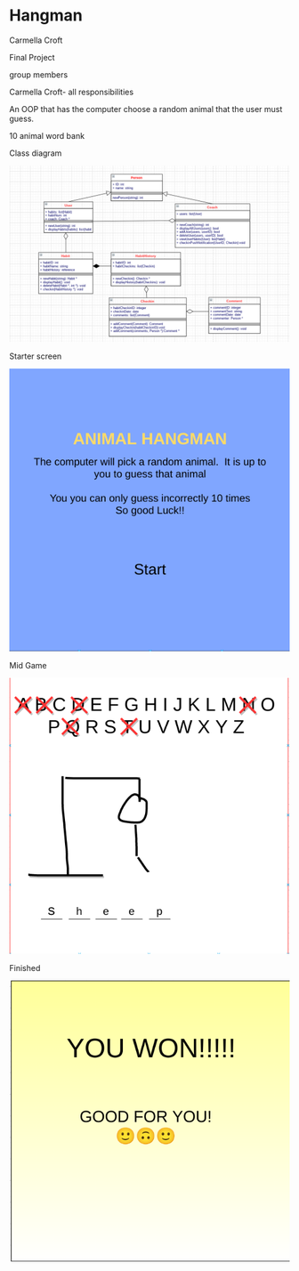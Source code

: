 # Hangman
Carmella Croft

Final Project

 group members
 
 Carmella Croft- all responsibilities
 
 An OOP that has the computer choose a random animal that the user must guess. 
 
 10 animal word bank

Class diagram

![hangman](https://github.com/CarmellaCroft/Hangman/blob/main/image/Hangman%201.png?raw=true)

Starter screen

![starter](https://github.com/CarmellaCroft/Hangman/blob/main/image/Start%20page%202021-05-24%206.04.32%20PM.png?raw=true)

Mid Game

![midgame](https://github.com/CarmellaCroft/Hangman/blob/main/image/mid%20game%202021-05-24%206.05.16%20PM.png?raw=true)

Finished

![finished](https://github.com/CarmellaCroft/Hangman/blob/main/image/winner%202021-05-24%206.06.13%20PM.png?raw=true)
